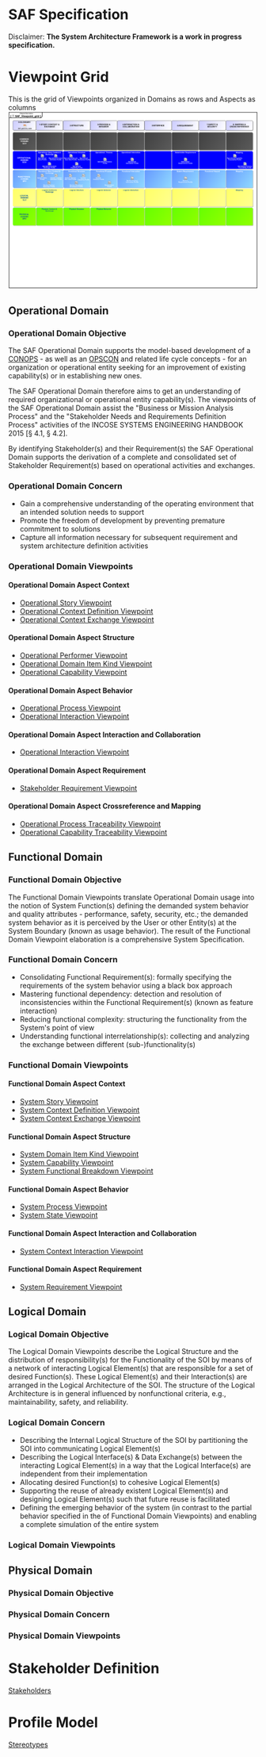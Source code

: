 # SAF Specification
Disclaimer: **The System Architecture Framework is a work in progress specification.**

# Viewpoint Grid
This is the grid of Viewpoints organized in Domains as rows and Aspects as columns
![SAF Grid](diagrams/SAF-Viewpoint-Grid.svg)

## Operational Domain

### Operational Domain Objective

The SAF Operational Domain supports the model-based development of a [CONOPS](https://www.sebokwiki.org/wiki/Concept_of_Operations_(ConOps)_(glossary)) - as well as an [OPSCON](https://www.sebokwiki.org/wiki/Business_or_Mission_Analysis) and related life cycle concepts - for an organization or operational entity seeking for an improvement of existing capability(s) or in establishing new ones.

The SAF Operational Domain therefore aims to get an understanding of required organizational or operational entity capability(s). The viewpoints of the SAF Operational Domain assist the "Business or Mission Analysis Process" and the "Stakeholder Needs and Requirements Definition Process" activities of the INCOSE SYSTEMS ENGINEERING HANDBOOK 2015 [§ 4.1, § 4.2].

By identifying Stakeholder(s) and their Requirement(s) the SAF Operational Domain supports the derivation of a complete and consolidated set of Stakeholder Requirement(s) based on operational activities and exchanges.

### Operational Domain Concern

* Gain a comprehensive understanding of the operating environment that an intended solution needs to support
* Promote the freedom of development by preventing premature commitment to solutions
* Capture all information necessary for subsequent requirement and system architecture definition activities

### Operational Domain Viewpoints

#### Operational Domain Aspect Context
* [Operational Story Viewpoint](viewpoints/Operational-Story-Viewpoint.md)
* [Operational Context Definition Viewpoint](viewpoints/Operational-Context-Definition-Viewpoint.md)
* [Operational Context Exchange Viewpoint](viewpoints/Operational-Context-Exchange-Viewpoint.md)
#### Operational Domain Aspect Structure
* [Operational Performer Viewpoint](viewpoints/Operational-Performer-Viewpoint.md)
* [Operational Domain Item Kind Viewpoint](viewpoints/Operational-Domain-Item-Kind-Viewpoint.md)
* [Operational Capability Viewpoint](viewpoints/Operational-Capability-Viewpoint.md)
#### Operational Domain Aspect Behavior
* [Operational Process Viewpoint](viewpoints/Operational-Process-Viewpoint.md)
* [Operational Interaction Viewpoint](viewpoints/Operational-Interaction-Viewpoint.md)
#### Operational Domain Aspect Interaction and Collaboration
* [Operational Interaction Viewpoint](viewpoints/Operational-Interaction-Viewpoint.md)
#### Operational Domain Aspect Requirement
* [Stakeholder Requirement Viewpoint](viewpoints/Stakeholder-Requirement-Viewpoint.md)
#### Operational Domain Aspect Crossreference and Mapping
* [Operational Process Traceability Viewpoint](viewpoints/Operational-Process-Traceability-Viewpoint.md)
* [Operational Capability Traceability Viewpoint](viewpoints/Operational-Capability-Traceability-Viewpoint.md)

## Functional Domain

### Functional Domain Objective

The Functional Domain Viewpoints translate Operational Domain usage into the notion of System Function(s) defining the demanded system behavior and quality attributes - performance, safety, security, etc.; the demanded system behavior as it is perceived by the User or other Entity(s) at the System Boundary (known as usage behavior). The result of the Functional Domain Viewpoint elaboration is a comprehensive System Specification.

### Functional Domain Concern

* Consolidating Functional Requirement(s): formally specifying the requirements of the system behavior using a black box approach
* Mastering functional dependency: detection and resolution of inconsistencies within the Functional Requirement(s) (known as feature interaction)
* Reducing functional complexity: structuring the functionality from the System's point of view
* Understanding functional interrelationship(s): collecting and analyzing the exchange between different (sub-)functionality(s)

### Functional Domain Viewpoints

#### Functional Domain Aspect Context
* [System Story Viewpoint](viewpoints/System-Story-Viewpoint.md)
* [System Context Definition Viewpoint](viewpoints/System-Context-Definition-Viewpoint.md)
* [System Context Exchange Viewpoint](viewpoints/System-Context-Exchange-Viewpoint.md)
#### Functional Domain Aspect Structure
* [System Domain Item Kind Viewpoint](viewpoints/System-Domain-Item-Kind-Viewpoint.md)
* [System Capability Viewpoint](viewpoints/System-Capability-Viewpoint.md)
* [System Functional Breakdown Viewpoint](viewpoints/System-Functional-Breakdown-Viewpoint.md)
#### Functional Domain Aspect Behavior
* [System Process Viewpoint](viewpoints/System-Process-Viewpoint.md)
* [System State Viewpoint](viewpoints/System-State-Viewpoint.md)
#### Functional Domain Aspect Interaction and Collaboration
* [System Context Interaction Viewpoint](viewpoints/System-Context-Interaction-Viewpoint.md)
#### Functional Domain Aspect Requirement
* [System Requirement Viewpoint](viewpoints/System-Requirement-Viewpoint.md)

## Logical Domain

### Logical Domain Objective

The Logical Domain Viewpoints describe the Logical Structure and the distribution of responsibility(s) for the Functionality of the SOI by means of a network of interacting Logical Element(s) that are responsible for a set of desired Function(s). These Logical Element(s) and their Interaction(s) are arranged in the Logical Architecture of the SOI. The structure of the Logical Architecture is in general influenced by nonfunctional criteria, e.g., maintainability, safety, and reliability.

### Logical Domain Concern

* Describing the Internal Logical Structure of the SOI by partitioning the SOI into communicating Logical Element(s)
* Describing the Logical Interface(s) & Data Exchange(s) between the interacting Logical Element(s) in a way that the Logical Interface(s) are independent from their implementation
* Allocating desired Function(s) to cohesive Logical Element(s)
* Supporting the reuse of already existent Logical Element(s) and designing Logical Element(s) such that future reuse is facilitated
* Defining the emerging behavior of the system (in contrast to the partial behavior specified in the of Functional Domain Viewpoints) and enabling a complete simulation of the entire system

### Logical Domain Viewpoints

## Physical Domain

### Physical Domain Objective

### Physical Domain Concern

### Physical Domain Viewpoints

# Stakeholder Definition

[Stakeholders](stakeholders.md)

# Profile Model

[Stereotypes](stereotypes.md)
